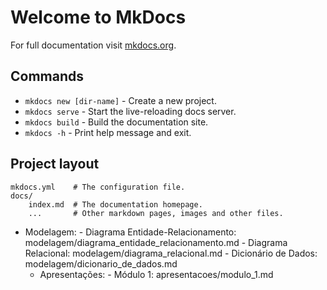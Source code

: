 # Welcome to MkDocs

For full documentation visit [mkdocs.org](https://www.mkdocs.org).

## Commands

* `mkdocs new [dir-name]` - Create a new project.
* `mkdocs serve` - Start the live-reloading docs server.
* `mkdocs build` - Build the documentation site.
* `mkdocs -h` - Print help message and exit.

## Project layout

    mkdocs.yml    # The configuration file.
    docs/
        index.md  # The documentation homepage.
        ...       # Other markdown pages, images and other files.

        
- Modelagem:
          - Diagrama Entidade-Relacionamento: modelagem/diagrama_entidade_relacionamento.md
          - Diagrama Relacional: modelagem/diagrama_relacional.md
          - Dicionário de Dados: modelagem/dicionario_de_dados.md
  - Apresentações:
          - Módulo 1: apresentacoes/modulo_1.md
